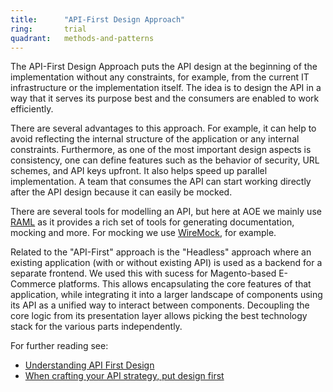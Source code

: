 ```yaml
---
title:      "API-First Design Approach"
ring:       trial
quadrant:   methods-and-patterns
---
```


The API-First Design Approach puts the API design at the beginning of the implementation without any constraints, for example, from the current IT infrastructure or the implementation itself. The idea is to design the API in a way that it serves its purpose best and the consumers are enabled to work efficiently.

There are several advantages to this approach. For example, it can help to avoid reflecting the internal structure of the application or any internal constraints. Furthermore, as one of the most important design aspects is consistency, one can define features such as the behavior of security, URL schemes, and API keys upfront. It also helps speed up parallel implementation. A team that consumes the API can start working directly after the API design because it can easily be mocked.

There are several tools for modelling an API, but here at AOE we mainly use [RAML](/tools/raml.html) as it provides a rich set of tools for generating documentation, mocking and more. For mocking we use [WireMock](/tools/wiremock.html), for example.

Related to the "API-First" approach is the "Headless" approach where an existing application (with or without existing API) is used as a backend for a separate frontend. We used this with sucess for Magento-based E-Commerce platforms. This allows encapsulating the core features of that application, while integrating it into a larger landscape of components using its API as a unified way to interact between components. Decoupling the core logic from its presentation layer allows picking the best technology stack for the various parts independently.

For further reading see:
* [Understanding API First Design](https://www.programmableweb.com/api-university/understanding-api-first-design)
* [When crafting your API strategy, put design first](http://www.techradar.com/news/software/applications/when-crafting-your-api-strategy-put-design-first-1262043?src=rss&attr=all)

